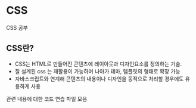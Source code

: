 # CSS
CSS 공부

## CSS란?
* CSS는 HTML로 만들어진 콘텐츠에 레이아웃과 디자인요소를 정의하는 기술.
* 잘 설계된 css 는 재활용이 가능하며 나아가 테마, 템플릿의 형태로 확장 가능
* 자바스크립트와 연계해 콘텐츠의 내용이나 디자인을 동적으로 처리할 경우에도 유용하게 사용
  
관련 내용에 대한 코드 연습 파일 모음

